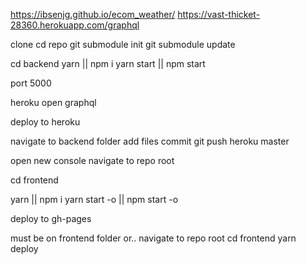 https://ibsenjg.github.io/ecom_weather/
https://vast-thicket-28360.herokuapp.com/graphql

clone
cd repo
git submodule init
git submodule update

cd backend
yarn || npm i
yarn start || npm start

port 5000

heroku open graphql

deploy to heroku

navigate to backend folder
add files
commit
git push heroku master

open new console
navigate to repo root

cd frontend

yarn || npm i
yarn start -o || npm start -o

deploy to gh-pages

must be on frontend folder or..
navigate to repo root
cd frontend
yarn deploy
